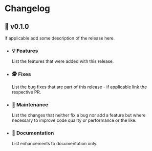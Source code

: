 # Changelog

## :apple: v0.1.0

If applicable add some description of the release here.

- ### :bulb: Features
  
  List the features that were added with this release.

- ### :detective: Fixes
  
  List the bug fixes that are part of this release - if applicable link the respective PR.

- ### :wrench: Maintenance

  List the changes that neither fix a bug nor add a feature but where necessary to improve code quality or performance or the like.

- ### :book: Documentation
  
  List enhancements to documentation only.
  